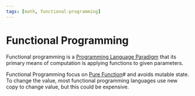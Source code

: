 ```yaml
---
tags: [math, functional-programming]
---
```


# Functional Programming

Functional programming is a [Programming Language Paradigm](202302152003.md)
that its primary means of computation is applying functions to given parameters.

Functional Programming focus on [Pure Function](202202081524.md)# and avoids
mutable state. To change the value, most functional programming languages use
new copy to change value, but this could be expensive.
